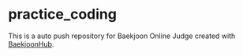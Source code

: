# practice_coding
This is a auto push repository for Baekjoon Online Judge created with [BaekjoonHub](https://github.com/BaekjoonHub/BaekjoonHub).
